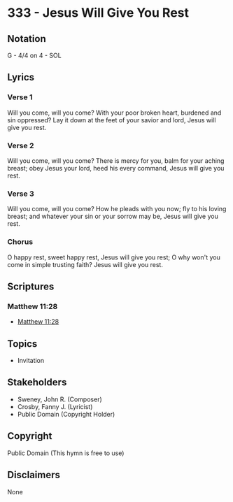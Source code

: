 # 333 - Jesus Will Give You Rest

## Notation

G - 4/4 on 4 - SOL

## Lyrics

### Verse 1

Will you come, will you come? With your poor broken heart, burdened and sin oppressed? Lay it down at the feet of your savior and lord, Jesus will give you rest.

### Verse 2

Will you come, will you come? There is mercy for you, balm for your aching breast; obey Jesus your lord, heed his every command, Jesus will give you rest.

### Verse 3

Will you come, will you come? How he pleads with you now; fly to his loving breast; and whatever your sin or your sorrow may be, Jesus will give you rest.

### Chorus

O happy rest, sweet happy rest, Jesus will give you rest; O why won't you come in simple trusting faith? Jesus will give you rest.


## Scriptures

### Matthew 11:28

- [Matthew 11:28](https://www.biblegateway.com/passage/?search=Matthew%2011%3A28)


## Topics

- Invitation

## Stakeholders

- Sweney, John R. (Composer)
- Crosby, Fanny J. (Lyricist)
- Public Domain (Copyright Holder)

## Copyright

Public Domain
(This hymn is free to use)

## Disclaimers

None

